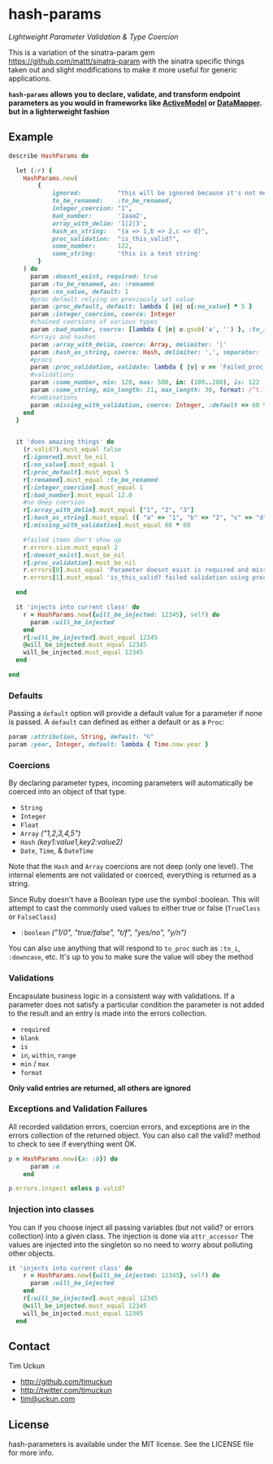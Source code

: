 # hash-params
_Lightweight Parameter Validation & Type Coercion_

This is a variation of the sinatra-param gem  https://github.com/mattt/sinatra-param
with the sinatra specific things taken out and slight modifications to make it more useful for generic applications.

**`hash-params` allows you to declare, validate, and transform endpoint parameters as you would in frameworks like [ActiveModel](http://rubydoc.info/gems/activemodel/3.2.3/frames) or [DataMapper](http://datamapper.org/). but in a lighterweight fashion**


## Example

``` ruby
describe HashParams do

  let (:r) {
    HashParams.new(
        {
            ignored:          "this will be ignored because it's not mentioned",
            to_be_renamed:    :to_be_renamed,
            integer_coercion: "1",
            bad_number:       '1aaa2',
            array_with_delim: '1|2|3',
            hash_as_string:   "{a => 1,b => 2,c => d}",
            proc_validation:  "is_this_valid?",
            some_number:      122,
            some_string:      'this is a test string'
        }
    ) do
      param :doesnt_exist, required: true
      param :to_be_renamed, as: :renamed
      param :no_value, default: 1
      #proc default relying on previously set value
      param :proc_default, default: lambda { |o| o[:no_value] * 5 }
      param :integer_coercion, coerce: Integer
      #chained coersions of various types
      param :bad_number, coerce: [lambda { |o| o.gsub('a', '') }, :to_i, Float]
      #arrays and hashes
      param :array_with_delim, coerce: Array, delimiter: '|'
      param :hash_as_string, coerce: Hash, delimiter: ',', separator: '=>'
      #procs
      param :proc_validation, validate: lambda { |v| v == 'Failed_proc_validation' }
      #validations
      param :some_number, min: 120, max: 500, in: (100..200), is: 122
      param :some_string, min_length: 21, max_length: 30, format: /^t.*g$/
      #combinations
      param :missing_with_validation, coerce: Integer, :default => 60 * 60, :validate => lambda { |v| v >= 60 * 60 }
    end
  }


  it 'does amazing things' do
    (r.valid?).must_equal false
    r[:ignored].must_be_nil
    r[:no_value].must_equal 1
    r[:proc_default].must_equal 5
    r[:renamed].must_equal :to_be_renamed
    r[:integer_coercion].must_equal 1
    r[:bad_number].must_equal 12.0
    #no deep coersion
    r[:array_with_delim].must_equal ["1", "2", "3"]
    r[:hash_as_string].must_equal ({ "a" => "1", "b" => "2", "c" => "d" })
    r[:missing_with_validation].must_equal 60 * 60

    #failed items don't show up
    r.errors.size.must_equal 2
    r[:doesnt_exist].must_be_nil
    r[:proc_validation].must_be_nil
    r.errors[0].must_equal 'Parameter doesnt_exist is required and missing'
    r.errors[1].must_equal 'is_this_valid? failed validation using proc'

  end

  it 'injects into current class' do
    r = HashParams.new({will_be_injected: 12345}, self) do
      param :will_be_injected
    end
    r[:will_be_injected].must_equal 12345
    @will_be_injected.must_equal 12345
    will_be_injected.must_equal 12345
  end

end

```


### Defaults

Passing a `default` option will provide a default value for a parameter if none is passed.  A `default` can defined as either a default or as a `Proc`:

```ruby
param :attribution, String, default: "©"
param :year, Integer, default: lambda { Time.now.year }
```


### Coercions

By declaring parameter types, incoming parameters will automatically be coerced into an object of that type.

- `String`
- `Integer`
- `Float`
- `Array` _("1,2,3,4,5")_
- `Hash` _(key1:value1,key2:value2)_
- `Date`, `Time`, & `DateTime`

Note that the `Hash` and `Array` coercions are not deep (only one level).  The internal elements are not validated or coerced, everything is returned as a string.
 
Since Ruby doesn't have a Boolean type use the symbol :boolean.  This will attempt to cast the commonly used values to either true or false (`TrueClass` or `FalseClass`)
- `:boolean` _("1/0", "true/false", "t/f", "yes/no", "y/n")_

You can also use anything that will respond to `to_proc` such as `:to_i`, `:downcase`, etc.  It's up to you to make sure the value will obey the method


### Validations

Encapsulate business logic in a consistent way with validations. If a parameter does not satisfy a particular condition the parameter is not added to the result and an entry is made into the errors collection.

- `required`
- `blank`
- `is`
- `in`, `within`, `range`
- `min` / `max`
- `format`

**Only valid entries are returned, all others are ignored**


### Exceptions and Validation Failures

All recorded validation errors, coercion errors, and exceptions are in the errors collection of the returned object. You can also call the valid? method to check to see if everything went OK.

```ruby
p = HashParams.new({a: :b}) do 
      param :a
    end

p.errors.inspect unless p.valid?
```

### Injection into classes

You can if you choose inject all passing variables (but not valid? or errors collection) into a given class.  The injection is done via  `attr_accessor` The values are injected into the singleton so no need to worry about polluting other objects.

```ruby
it 'injects into current class' do
    r = HashParams.new({will_be_injected: 12345}, self) do
      param :will_be_injected
    end
    r[:will_be_injected].must_equal 12345
    @will_be_injected.must_equal 12345
    will_be_injected.must_equal 12345
  end
```


## Contact

Tim Uckun

- http://github.com/timuckun
- http://twitter.com/timuckun
- tim@uckun.com

## License

hash-parameters is available under the MIT license. See the LICENSE file for more info.
